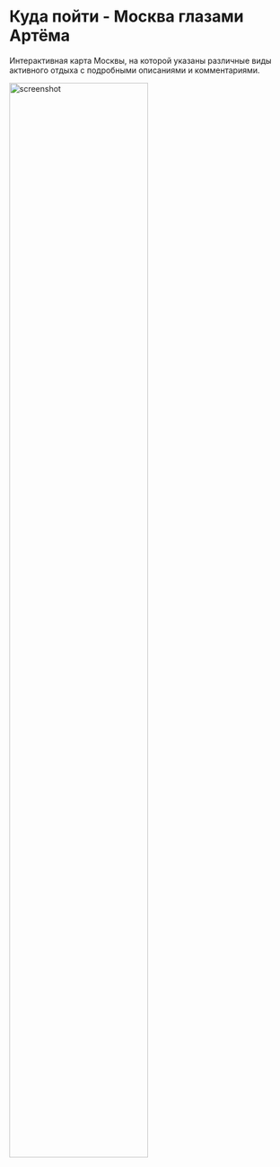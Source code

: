 # Куда пойти - Москва глазами Артёма

Интерактивная карта Москвы, на которой указаны различные виды активного отдыха
с подробными описаниями и комментариями.

<img width="70%" alt="screenshot" src="screenshots/ezgif.com-gif-maker_4nWhtfQ.gif">


